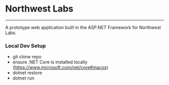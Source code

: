 # Northwest Labs
---

A prototype web application built in the ASP.NET Framework for Northwest Labs.

### Local Dev Setup

* git clone repo
* ensure .NET Core is installed locally (https://www.microsoft.com/net/core#macos)
* dotnet restore
* dotnet run